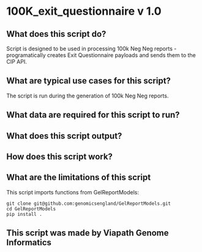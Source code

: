 # 100K_exit_questionnaire v 1.0

## What does this script do?
Script is designed to be used in processing 100k Neg Neg reports - programatically creates Exit Questionnaire payloads and sends them to the CIP API.  

## What are typical use cases for this script?
The script is run during the generation of 100k Neg Neg reports.

## What data are required for this script to run?

## What does this script output?

## How does this script work?

## What are the limitations of this script

This script imports functions from GelReportModels:
```git
git clone git@github.com:genomicsengland/GelReportModels.git
cd GelReportModels
pip install .
```
## This script was made by Viapath Genome Informatics

